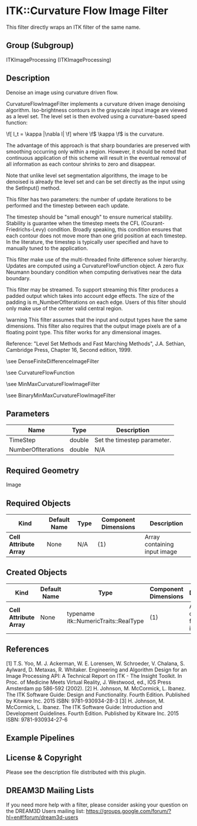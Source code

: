 # ITK::Curvature Flow Image Filter

This filter directly wraps an ITK filter of the same name.

## Group (Subgroup) ##

ITKImageProcessing (ITKImageProcessing)

## Description ##

Denoise an image using curvature driven flow.

CurvatureFlowImageFilter implements a curvature driven image denoising algorithm. Iso-brightness contours in the grayscale input image are viewed as a level set. The level set is then evolved using a curvature-based speed function:

 \f[ I_t = \kappa |\nabla I| \f] where \f$ \kappa \f$ is the curvature.

The advantage of this approach is that sharp boundaries are preserved with smoothing occurring only within a region. However, it should be noted that continuous application of this scheme will result in the eventual removal of all information as each contour shrinks to zero and disappear.

Note that unlike level set segmentation algorithms, the image to be denoised is already the level set and can be set directly as the input using the SetInput() method.

This filter has two parameters: the number of update iterations to be performed and the timestep between each update.

The timestep should be "small enough" to ensure numerical stability. Stability is guarantee when the timestep meets the CFL (Courant-Friedrichs-Levy) condition. Broadly speaking, this condition ensures that each contour does not move more than one grid position at each timestep. In the literature, the timestep is typically user specified and have to manually tuned to the application.

This filter make use of the multi-threaded finite difference solver hierarchy. Updates are computed using a CurvatureFlowFunction object. A zero flux Neumann boundary condition when computing derivatives near the data boundary.

This filter may be streamed. To support streaming this filter produces a padded output which takes into account edge effects. The size of the padding is m_NumberOfIterations on each edge. Users of this filter should only make use of the center valid central region.

\warning This filter assumes that the input and output types have the same dimensions. This filter also requires that the output image pixels are of a floating point type. This filter works for any dimensional images.

Reference: "Level Set Methods and Fast Marching Methods", J.A. Sethian, Cambridge Press, Chapter 16, Second edition, 1999.

\see DenseFiniteDifferenceImageFilter

\see CurvatureFlowFunction

\see MinMaxCurvatureFlowImageFilter

\see BinaryMinMaxCurvatureFlowImageFilter

## Parameters ##

| Name | Type | Description |
|------|------|-------------|
| TimeStep | double| Set the timestep parameter. |
| NumberOfIterations | double| N/A |


## Required Geometry ##

Image

## Required Objects ##

| Kind | Default Name | Type | Component Dimensions | Description |
|------|--------------|------|----------------------|-------------|
| **Cell Attribute Array** | None | N/A | (1)  | Array containing input image

## Created Objects ##

| Kind | Default Name | Type | Component Dimensions | Description |
|------|--------------|------|----------------------|-------------|
| **Cell Attribute Array** | None | typename itk::NumericTraits<typename InputImageType::PixelType>::RealType | (1)  | Array containing filtered image

## References ##

[1] T.S. Yoo, M. J. Ackerman, W. E. Lorensen, W. Schroeder, V. Chalana, S. Aylward, D. Metaxas, R. Whitaker. Engineering and Algorithm Design for an Image Processing API: A Technical Report on ITK - The Insight Toolkit. In Proc. of Medicine Meets Virtual Reality, J. Westwood, ed., IOS Press Amsterdam pp 586-592 (2002). 
[2] H. Johnson, M. McCormick, L. Ibanez. The ITK Software Guide: Design and Functionality. Fourth Edition. Published by Kitware Inc. 2015 ISBN: 9781-930934-28-3
[3] H. Johnson, M. McCormick, L. Ibanez. The ITK Software Guide: Introduction and Development Guidelines. Fourth Edition. Published by Kitware Inc. 2015 ISBN: 9781-930934-27-6

## Example Pipelines ##



## License & Copyright ##

Please see the description file distributed with this plugin.

## DREAM3D Mailing Lists ##

If you need more help with a filter, please consider asking your question on the DREAM3D Users mailing list:
https://groups.google.com/forum/?hl=en#!forum/dream3d-users
